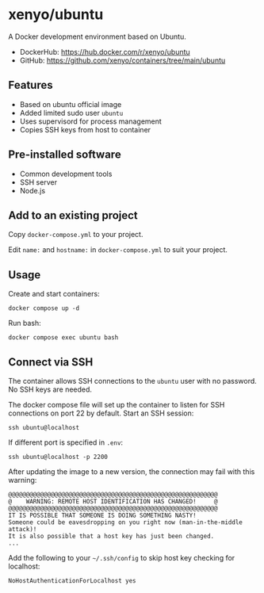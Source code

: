 # xenyo/ubuntu

A Docker development environment based on Ubuntu.

- DockerHub: https://hub.docker.com/r/xenyo/ubuntu
- GitHub: https://github.com/xenyo/containers/tree/main/ubuntu

## Features

- Based on ubuntu official image
- Added limited sudo user `ubuntu`
- Uses supervisord for process management
- Copies SSH keys from host to container

## Pre-installed software

- Common development tools
- SSH server
- Node.js

## Add to an existing project

Copy `docker-compose.yml` to your project.

Edit `name:` and `hostname:` in `docker-compose.yml` to suit your project.

## Usage

Create and start containers:

```
docker compose up -d
```

Run bash:

```
docker compose exec ubuntu bash
```

## Connect via SSH

The container allows SSH connections to the `ubuntu` user with no password. No
SSH keys are needed.

The docker compose file will set up the container to listen for SSH connections
on port 22 by default. Start an SSH session:

```
ssh ubuntu@localhost
```

If different port is specified in `.env`:

```
ssh ubuntu@localhost -p 2200
```

After updating the image to a new version, the connection may fail with this
warning:

```
@@@@@@@@@@@@@@@@@@@@@@@@@@@@@@@@@@@@@@@@@@@@@@@@@@@@@@@@@@@
@    WARNING: REMOTE HOST IDENTIFICATION HAS CHANGED!     @
@@@@@@@@@@@@@@@@@@@@@@@@@@@@@@@@@@@@@@@@@@@@@@@@@@@@@@@@@@@
IT IS POSSIBLE THAT SOMEONE IS DOING SOMETHING NASTY!
Someone could be eavesdropping on you right now (man-in-the-middle attack)!
It is also possible that a host key has just been changed.
...
```

Add the following to your `~/.ssh/config` to skip host key checking for
localhost:

```
NoHostAuthenticationForLocalhost yes
```
